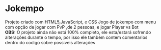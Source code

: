 # Jokempo
Projeto criado com HTML5,JavaScript, e CSS
Jogo de jokempo com menu com opção de jogar com PvP ,de 2 pessoas, e jogar Player vs Bot
<br>
<b>OBS:</b> O projeto ainda não está 100% completo, ele esta/estará sofrendo alterações durante o tempo, por isso ele também contem comentarios dentro do codigo sobre possiveis alterações
